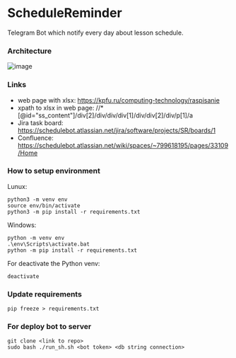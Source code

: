 # ScheduleReminder
Telegram Bot which notify every day about lesson schedule.

### Architecture

![image](https://user-images.githubusercontent.com/45717260/156068483-24ad551a-0cc5-4bb8-9a53-bf01a909fd41.png)

### Links

* web page with xlsx: https://kpfu.ru/computing-technology/raspisanie 
* xpath to xlsx in web page: //*[@id="ss_content"]/div[2]/div/div/div[1]/div/div[2]/div/p[1]/a
* Jira task board: https://schedulebot.atlassian.net/jira/software/projects/SR/boards/1
* Confluence: https://schedulebot.atlassian.net/wiki/spaces/~799618195/pages/33109/Home

### How to setup environment 

Lunux:

    python3 -m venv env
    source env/bin/activate
    python3 -m pip install -r requirements.txt

Windows:

    python -m venv env
    .\env\Scripts\activate.bat
    python -m pip install -r requirements.txt

For deactivate the Python venv:

    deactivate

### Update requirements

    pip freeze > requirements.txt

### For deploy bot to server

    git clone <link to repo>
    sudo bash ./run_sh.sh <bot token> <db string connection>
